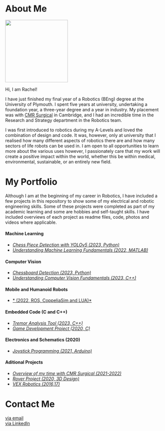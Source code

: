 # About Me

<img src="https://avatars.githubusercontent.com/u/74239304?s=460&u=567d099dca84ff35d56d2610422d12956dcb06e4&v=4" width="200">

Hi, I am Rachel! 

I have just finished my final year of a Robotics (BEng) degree at the University of Plymouth. I spent five years at university, undertaking a foundation year, a three-year degree and a year in industry. My placement was with [CMR Surgical](https://cmrsurgical.com/) in Cambridge, and I had an incredible time in the Research and Strategy department in the Robotics team.

I was first introduced to robotics during my A-Levels and loved the combination of design and code. It was, however, only at university that I realised how many different aspects of robotics there are and how many sectors of life robots can be used in. I am open to all opportunities to learn more about the various uses however, I passionately care that my work will create a positive impact within the world, whether this be within medical, environmental, sustainable, or an entirely new field.

# My Portfolio

Although I am at the beginning of my career in Robotics, I have included a few projects in this repository to show some of my electrical and robotic engineering skills. 
Some of these projects were completed as part of my academic learning and some are hobbies and self-taught skills. I have included overviews of each project as readme files, code, photos and videos where applicable.

#### Machine Learning
  - [*Chess Piece Detection with YOLOv5 (2023, Python)*]()
  - [*Understanding Machine Learning Fundamentals (2022, MATLAB)*]()

#### Computer Vision 
  - [*Chessboard Detection (2023, Python)*]()
  - [*Understanding Computer Vision Fundamentals (2023, C++)*]()

#### Mobile and Humanoid Robots
  - [* (2022, ROS, CoppeliaSim and LUA)*]()
 
#### Embedded Code (C and C++)
  - [*Tremor Analysis Tool (2023, C++)*](https://github.com/chellij/RIJ-Portfolio/tree/master/1.%20Embedded%20Systems%20-%20Game%20Dev)
  - [*Game Development Project (2020, C)*](https://github.com/chellij/RIJ-Portfolio/tree/master/1.%20Embedded%20Systems%20-%20Game%20Dev)
    
#### Electronics and Schematics (2020)
  - [*Joystick Programming (2021, Arduino)*](https://github.com/chellij/RIJ-Portfolio/tree/master/2.%20Arduino%20Joystick%20Programming) 

#### Aditional Projects
  - [*Overview of my time with CMR Surgical (2021-2022)*]()
  - [*Rover Project (2020, 3D Design)*](https://github.com/chellij/RIJ-Portfolio/tree/master/3.%20Rover%20Project)
  - [*VEX Robotics (2016,17)*](https://github.com/chellij/RIJ-Portfolio/tree/master/4.%20VEX%20Robotics)


# Contact Me
[via email](mailto:rachel_ij@hotmail.co.uk)<br>
[via LinkedIn](https://www.linkedin.com/in/rachel-ireland-jones/)
